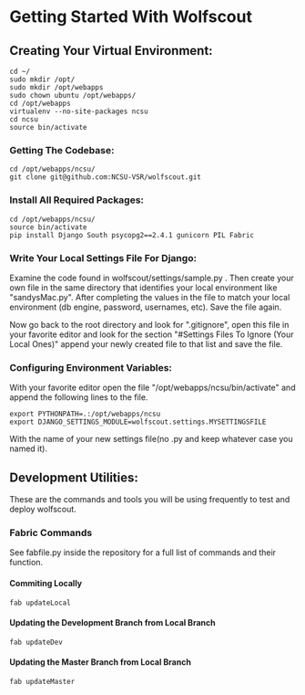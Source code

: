 Getting Started With Wolfscout
==============================

Creating Your Virtual Environment:
----------------------------------
    cd ~/
    sudo mkdir /opt/
    sudo mkdir /opt/webapps
    sudo chown ubuntu /opt/webapps/
    cd /opt/webapps
    virtualenv --no-site-packages ncsu
    cd ncsu
    source bin/activate

###  Getting The Codebase:

    cd /opt/webapps/ncsu/
    git clone git@github.com:NCSU-VSR/wolfscout.git
    

### Install All Required Packages:

    cd /opt/webapps/ncsu/
    source bin/activate
    pip install Django South psycopg2==2.4.1 gunicorn PIL Fabric


### Write Your Local Settings File For Django:

Examine the code found in wolfscout/settings/sample.py . Then create your own file in the same directory that identifies your local environment like "sandysMac.py". After completing the values in the file to match your local environment (db engine, password, usernames, etc). Save the file again. 

Now go back to the root directory and look for ".gitignore", open this file in your favorite editor and look for the section "#Settings Files To Ignore (Your Local Ones)" append your newly created file to that list and save the file.

### Configuring Environment Variables:

With your favorite editor open the file "/opt/webapps/ncsu/bin/activate" and append the following lines to the file.

    export PYTHONPATH=.:/opt/webapps/ncsu
    export DJANGO_SETTINGS_MODULE=wolfscout.settings.MYSETTINGSFILE
    
With the name of your new settings file(no .py and keep whatever case you named it).

Development Utilities:
---------------------

These are the commands and tools you will be using frequently to test and deploy wolfscout.

### Fabric Commands

See fabfile.py inside the repository for a full list of commands and their function.

#### Commiting Locally

    fab updateLocal

#### Updating the Development Branch from Local Branch

    fab updateDev

#### Updating the Master Branch from Local Branch

    fab updateMaster
